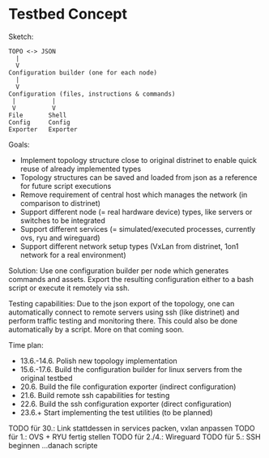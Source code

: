 # Testbed Concept

Sketch:

```
TOPO <-> JSON
  |
  V
Configuration builder (one for each node)
  |
  V
Configuration (files, instructions & commands)
 |          |
 V          V
File       Shell
Config     Config
Exporter   Exporter
```

Goals:

- Implement topology structure close to original distrinet to enable quick reuse of already implemented types
- Topology structures can be saved and loaded from json as a reference for future script executions
- Remove requirement of central host which manages the network (in comparison to distrinet)
- Support different node (= real hardware device) types, like servers or switches to be integrated
- Support different services (= simulated/executed processes, currently ovs, ryu and wireguard)
- Support different network setup types (VxLan from distrinet, 1on1 network for a real environment)

Solution:
Use one configuration builder per node which generates commands and assets. Export the resulting configuration
either to a bash script or execute it remotely via ssh.

Testing capabilities:
Due to the json export of the topology, one can automatically connect to remote servers using ssh (like distrinet)
and perform traffic testing and monitoring there. This could also be done automatically by a script. More on that coming
soon.

Time plan:

- 13.6.-14.6. Polish new topology implementation
- 15.6.-17.6. Build the configuration builder for linux servers from the original testbed
- 20.6. Build the file configuration exporter (indirect configuration)
- 21.6. Build remote ssh capabilities for testing
- 22.6. Build the ssh configuration exporter (direct configuration)
- 23.6.+ Start implementing the test utilities (to be planned)

TODO für 30.: Link stattdessen in services packen, vxlan anpassen
TODO für 1.: OVS + RYU fertig stellen
TODO für 2./4.: Wireguard
TODO für 5.: SSH beginnen
...danach scripte